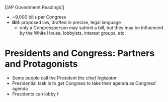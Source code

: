 [[AP Government Readings]]

- ~9,000 bills per Congress
- **Bill**: proposed law, drafted in precise, legal language
	- only a Congressperson may submit a bill, but they may be influenced by the White House, lobbyists, interest groups, etc.
# Presidents and Congress: Partners and Protagonists
 - Some people call the President the _chief legislator_
 - Presidential task is to get Congress to take their agenda as Congress' agenda
 - Presidents can lobby f